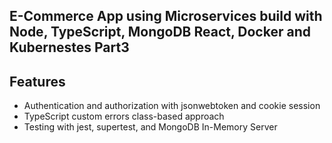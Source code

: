 ## E-Commerce App using Microservices build with Node, TypeScript, MongoDB React, Docker and Kubernestes Part3

## Features

- Authentication and authorization with jsonwebtoken and cookie session
-  TypeScript custom errors class-based approach
- Testing with jest, supertest, and MongoDB In-Memory Server
